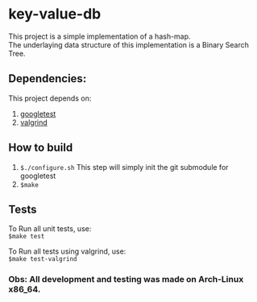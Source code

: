 # key-value-db
This project is a simple implementation of a hash-map.
<br>
The underlaying data structure of this implementation is a Binary Search Tree.

## Dependencies:
  This project depends on:
  1.  [googletest](https://github.com/google/googletest) 
  2.  [valgrind](http://valgrind.org/)

## How to build
1.  `$./configure.sh`
  This step will simply init the git submodule for googletest
2.  `$make`

## Tests
To Run all unit tests, use:
<br>
 `$make test`
 
To Run all tests using valgrind, use:
<br>
  `$make test-valgrind`
  
### Obs: All development and testing was made on Arch-Linux x86_64.
